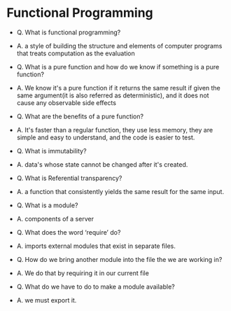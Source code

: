 # Functional Programming

- Q. What is functional programming?


- A. a style of building the structure and elements of computer programs that treats computation as the evaluation 


- Q. What is a pure function and how do we know if something is a pure function?


- A. We know it's a pure function if it returns the same result if given the same argument(it is also referred as deterministic), and it does not cause any observable side effects


- Q. What are the benefits of a pure function?


- A. It's faster than a regular function, they use less memory, they are  simple and easy to understand, and the code is easier to test.


- Q. What is immutability?


- A. data's whose state cannot be changed after it's created. 


- Q. What is Referential transparency?


- A. a function that consistently yields the same result for the same input.


- Q. What is a module?


- A. components of a server 


- Q. What does the word ‘require’ do?


- A. imports external modules that exist in separate files.


- Q. How do we bring another module into the file the we are working in?


- A. We do that by requiring it in our current file


- Q. What do we have to do to make a module available?

- A. we must export it.